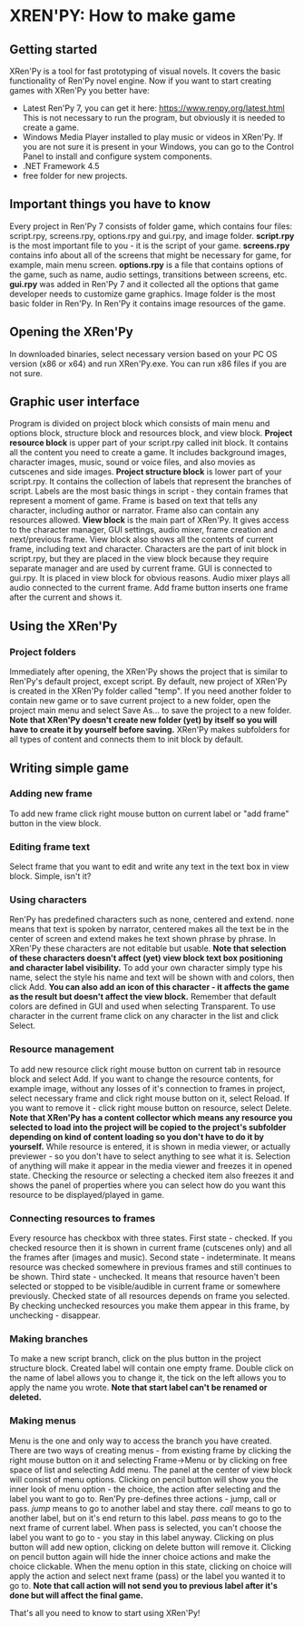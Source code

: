 # XREN'PY: How to make game

## Getting started
XRen'Py is a tool for fast prototyping of visual novels. It covers the basic functionality of Ren'Py novel engine.
Now if you want to start creating games with XRen'Py you better have:
- Latest Ren'Py 7, you can get it here: https://www.renpy.org/latest.html
This is not necessary to run the program, but obviously it is needed to create a game.
- Windows Media Player installed to play music or videos in XRen'Py.
If you are not sure it is present in your Windows, you can go to the Control Panel to install and configure system components.
- .NET Framework 4.5
- free folder for new projects.

## Important things you have to know
Every project in Ren'Py 7 consists of folder game, which contains four files: script.rpy, screens.rpy, options.rpy and gui.rpy, and image folder. 
**script.rpy** is the most important file to you - it is the script of your game.
**screens.rpy** contains info about all of the screens that might be necessary for game, for example, main menu screen.
**options.rpy** is a file that contains options of the game, such as name, audio settings, transitions between screens, etc.
**gui.rpy** was added in Ren'Py 7 and it collected all the options that game developer needs to customize game graphics.
Image folder is the most basic folder in Ren'Py. In Ren'Py it contains image resources of the game.

## Opening the XRen'Py
In downloaded binaries, select necessary version based on your PC OS version (x86 or x64) and run XRen'Py.exe. You can run x86 files if you are not sure.

## Graphic user interface
Program is divided on project block which consists of main menu and options block, structure block and resources block, and view block.
**Project resource block** is upper part of your script.rpy called init block. It contains all the content you need to create a game.
It includes background images, character images, music, sound or voice files, and also movies as cutscenes and side images.
**Project structure block** is lower part of your script.rpy. It contains the collection of labels that represent the branches of script.
Labels are the most basic things in script - they contain frames that represent a moment of game. 
Frame is based on text that tells any character, including author or narrator. Frame also can contain any resources allowed.
**View block** is the main part of XRen'Py. It gives access to the character manager, GUI settings, audio mixer, frame creation and next/previous frame.
View block also shows all the contents of current frame, including text and character.
Characters are the part of init block in script.rpy, but they are placed in the view block because they require separate manager and are used by current frame.
GUI is connected to gui.rpy. It is placed in view block for obvious reasons.
Audio mixer plays all audio connected to the current frame.
Add frame button inserts one frame after the current and shows it.

## Using the XRen'Py

### Project folders
Immediately after opening, the XRen'Py shows the project that is similar to Ren'Py's default project, except script. 
By default, new project of XRen'Py is created in the XRen'Py folder called "temp". 
If you need another folder to contain new game or to save current project to a new folder, open the project main menu and select Save As... to save the project to a new folder.
**Note that XRen'Py doesn't create new folder (yet) by itself so you will have to create it by yourself before saving.**
XRen'Py makes subfolders for all types of content and connects them to init block by default.

## Writing simple game

### Adding new frame
To add new frame click right mouse button on current label or "add frame" button in the view block.

### Editing frame text
Select frame that you want to edit and write any text in the text box in view block. Simple, isn't it?

### Using characters
Ren'Py has predefined characters such as none, centered and extend. 
none means that text is spoken by narrator, centered makes all the text be in the center of screen and extend makes he text shown phrase by phrase.
In XRen'Py these characters are not editable but usable.
**Note that selection of these characters doesn't affect (yet) view block text box positioning and character label visibility.**
To add your own character simply type his name, select the style his name and text will be shown with and colors, then click Add.
**You can also add an icon of this character - it affects the game as the result but doesn't affect the view block.**
Remember that default colors are defined in GUI and used when selecting Transparent. 
To use character in the current frame click on any character in the list and click Select.

### Resource management
To add new resource click right mouse button on current tab in resource block and select Add.
If you want to change the resource contents, for example image, without any losses of it's connection to frames in project, select necessary frame and click right mouse button on it, select Reload.
If you want to remove it - click right mouse button on resource, select Delete.
**Note that XRen'Py has a content collector which means any resource you selected to load into the project will be copied to the project's subfolder depending on kind of content loading so you don't have to do it by yourself.**
While resource is entered, it is shown in media viewer, or actually previewer - so you don't have to select anything to see what it is. 
Selection of anything will make it appear in the media viewer and freezes it in opened state.
Checking the resource or selecting a checked item also freezes it and shows the panel of properties where you can select how do you want this resource to be displayed/played in game.

### Connecting resources to frames
Every resource has checkbox with three states. 
First state - checked. If you checked resource then it is shown in current frame (cutscenes only) and all the frames after (images and music).
Second state - indeterminate. It means resource was checked somewhere in previous frames and still continues to be shown.
Third state - unchecked. It means that resource haven't been selected or stopped to be visible/audible in current frame or somewhere previously.
Checked state of all resources depends on frame you selected. By checking unchecked resources you make them appear in this frame, by unchecking - disappear.

### Making branches
To make a new script branch, click on the plus button in the project structure block. Created label will contain one empty frame.
Double click on the name of label allows you to change it, the tick on the left allows you to apply the name you wrote.
**Note that start label can't be renamed or deleted.**

### Making menus
Menu is the one and only way to access the branch you have created. 
There are two ways of creating menus - from existing frame by clicking the right mouse button on it and selecting Frame->Menu or by clicking on free space of list and selecting Add menu.
The panel at the center of view block will consist of menu options.
Clicking on pencil button will show you the inner look of menu option - the choice, the action after selecting and the label you want to go to.
Ren'Py pre-defines three actions - jump, call or pass. 
*jump* means to go to another label and stay there.
*call* means to go to another label, but on it's end return to this label.
*pass* means to go to the next frame of current label.
When pass is selected, you can't choose the label you want to go to - you stay in this label anyway.
Clicking on plus button will add new option, clicking on delete button will remove it.
Clicking on pencil button again will hide the inner choice actions and make the choice clickable. 
When the menu option in this state, clicking on choice will apply the action and select next frame (pass) or the label you wanted it to go to.
**Note that call action will not send you to previous label after it's done but will affect the final game.**

That's all you need to know to start using XRen'Py!

